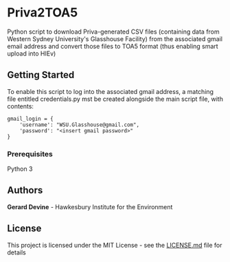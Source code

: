 # Priva2TOA5

Python script to download Priva-generated CSV files (containing data from Western Sydney University's Glasshouse Facility) 
from the associated gmail email address and convert those files to TOA5 format (thus enabling smart upload into HIEv) 

## Getting Started

To enable this script to log into the associated gmail address, a matching file entitled credentials.py mst be created alongside the main script file, with contents:

    gmail_login = {
        'username': "WSU.Glasshouse@gmail.com",
        'password': "<insert gmail password>"
    }

### Prerequisites

Python 3


## Authors

**Gerard Devine** - Hawkesbury Institute for the Environment 

## License

This project is licensed under the MIT License - see the [LICENSE.md](LICENSE.md) file for details